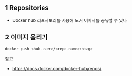 ##  1 Repositories

* Docker hub 리포지토리를 사용해 도커 이미지를 공유할 수 있다



##  2 이미지 올리기

```bash
docker push <hub-user>/<repo-name>:<tag>
```



참고

* https://docs.docker.com/docker-hub/repos/